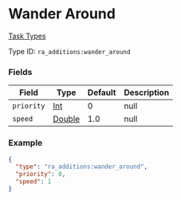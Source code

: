 # Wander Around
[Task Types](../task_types_types.md)



Type ID: `ra_additions:wander_around`
### Fields
Field | Type | Default | Description
------|------|---------|-------------
`priority` | [Int](../data_types/int.md) | 0 | null
`speed` | [Double](../data_types/double.md) | 1.0 | null

### Example
```json
{
  "type": "ra_additions:wander_around",
  "priority": 0,
  "speed": 1
}
```
